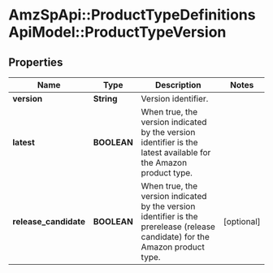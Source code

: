 # AmzSpApi::ProductTypeDefinitionsApiModel::ProductTypeVersion

## Properties
Name | Type | Description | Notes
------------ | ------------- | ------------- | -------------
**version** | **String** | Version identifier. | 
**latest** | **BOOLEAN** | When true, the version indicated by the version identifier is the latest available for the Amazon product type. | 
**release_candidate** | **BOOLEAN** | When true, the version indicated by the version identifier is the prerelease (release candidate) for the Amazon product type. | [optional] 

